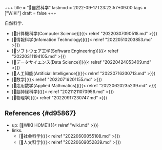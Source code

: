 +++
title = "📝自然科学"
lastmod = 2022-09-17T23:22:57+09:00
tags = ["WIKI"]
draft = false
+++

自然科学.

-   [📂計算機科学(Computer Science)]({{< relref "20220307090518.md" >}})
-   [📁情報科学(Infomation Technology)]({{< relref "20220510203853.md" >}})
-   [📁ソフトウェア工学(Software Engineering)]({{< relref "20220311194105.md" >}})
-   [📂データサイエンス(Data Science)]({{< relref "20220424053409.md" >}})
-   [📂人工知能(Artificial Intelligence)]({{< relref "20220716200713.md" >}})
-   [📂数学]({{< relref "20220716201155.md" >}})
-   [📁応用数学(Applied Mathmatics)]({{< relref "20220620235239.md" >}})
-   [🔖脳神経科学]({{< relref "20211211070956.md" >}})
-   [📝物理学]({{< relref "20220917230747.md" >}})


## References {#d95867}

-   up: [📝WIKI HOME]({{< relref "wiki.md" >}})
-   links.
    -   [📝社会科学]({{< relref "20220609055108.md" >}})
    -   [📝人文科学]({{< relref "20220609052839.md" >}})
